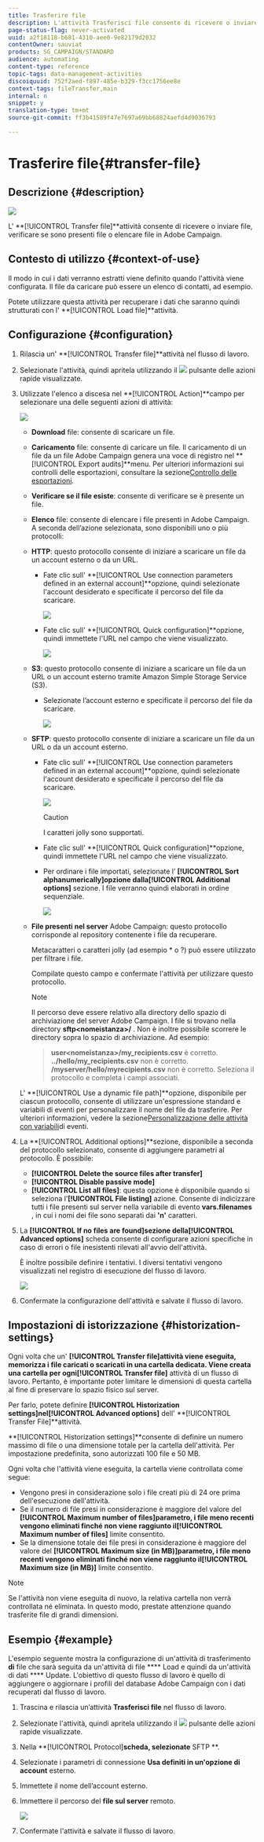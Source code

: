 ```yaml
---
title: Trasferire file
description: L'attività Trasferisci file consente di ricevere o inviare file, verificare se sono presenti file o elencare file in Adobe Campaign.
page-status-flag: never-activated
uuid: a2f18118-b681-4310-aee0-9e82179d2032
contentOwner: sauviat
products: SG_CAMPAIGN/STANDARD
audience: automating
content-type: reference
topic-tags: data-management-activities
discoiquuid: 752f2aed-f897-485e-b329-f3cc1756ee8e
context-tags: fileTransfer,main
internal: n
snippet: y
translation-type: tm+mt
source-git-commit: ff3b41589f47e7697a69bb68824aefd4d9036793

---
```



# Trasferire file{#transfer-file}

## Descrizione {#description}

![](assets/file_transfer.png)

L&#39; **[!UICONTROL Transfer file]**attività consente di ricevere o inviare file, verificare se sono presenti file o elencare file in Adobe Campaign.

## Contesto di utilizzo {#context-of-use}

Il modo in cui i dati verranno estratti viene definito quando l&#39;attività viene configurata. Il file da caricare può essere un elenco di contatti, ad esempio.

Potete utilizzare questa attività per recuperare i dati che saranno quindi strutturati con l&#39; **[!UICONTROL Load file]**attività.

## Configurazione {#configuration}

1. Rilascia un&#39; **[!UICONTROL Transfer file]**attività nel flusso di lavoro.
1. Selezionate l&#39;attività, quindi apritela utilizzando il ![](assets/edit_darkgrey-24px.png) pulsante delle azioni rapide visualizzate.
1. Utilizzate l&#39;elenco a discesa nel **[!UICONTROL Action]**campo per selezionare una delle seguenti azioni di attività:

   ![](assets/wkf_file_transfer_01.png)

   * **Download** file: consente di scaricare un file.
   * **Caricamento** file: consente di caricare un file. Il caricamento di un file da un file Adobe Campaign genera una voce di registro nel **[!UICONTROL Export audits]**menu. Per ulteriori informazioni sui controlli delle esportazioni, consultare la sezione[Controllo delle esportazioni](../../administration/using/auditing-export-logs.md).
   * **Verificare se il file esiste**: consente di verificare se è presente un file.
   * **Elenco** file: consente di elencare i file presenti in Adobe Campaign.
   A seconda dell’azione selezionata, sono disponibili uno o più protocolli:

   * **HTTP**: questo protocollo consente di iniziare a scaricare un file da un account esterno o da un URL.

      * Fate clic sull&#39; **[!UICONTROL Use connection parameters defined in an external account]**opzione, quindi selezionate l&#39;account desiderato e specificate il percorso del file da scaricare.

         ![](assets/wkf_file_transfer_03.png)

      * Fate clic sull&#39; **[!UICONTROL Quick configuration]**opzione, quindi immettete l&#39;URL nel campo che viene visualizzato.

         ![](assets/wkf_file_transfer_04.png)
   * **S3**: questo protocollo consente di iniziare a scaricare un file da un URL o un account esterno tramite Amazon Simple Storage Service (S3).

      * Selezionate l’account esterno e specificate il percorso del file da scaricare.

         ![](assets/wkf_file_transfer_08.png)
   * **SFTP**: questo protocollo consente di iniziare a scaricare un file da un URL o da un account esterno.

      * Fate clic sull&#39; **[!UICONTROL Use connection parameters defined in an external account]**opzione, quindi selezionate l&#39;account desiderato e specificate il percorso del file da scaricare.

         ![](assets/wkf_file_transfer_07.png)

         >[!CAUTION]
         >
         >I caratteri jolly sono supportati.

      * Fate clic sull&#39; **[!UICONTROL Quick configuration]**opzione, quindi immettete l&#39;URL nel campo che viene visualizzato.
      * Per ordinare i file importati, selezionate l’ **[!UICONTROL Sort alphanumerically]**opzione dalla**[!UICONTROL Additional options]** sezione. I file verranno quindi elaborati in ordine sequenziale.

         ![](assets/wkf_file_transfer_sort.png)
   * **File presenti nel server** Adobe Campaign: questo protocollo corrisponde al repository contenente i file da recuperare.

      Metacaratteri o caratteri jolly (ad esempio * o ?) può essere utilizzato per filtrare i file.

      Compilate questo campo e confermate l&#39;attività per utilizzare questo protocollo.

      >[!NOTE]
      >
      >Il percorso deve essere relativo alla directory dello spazio di archiviazione del server Adobe Campaign. I file si trovano nella directory **sftp&lt;nomeistanza>/** . Non è inoltre possibile scorrere le directory sopra lo spazio di archiviazione. Ad esempio:

      >**user&lt;nomeistanza>/my_recipients.csv** è corretto.
      **../hello/my_recipients.csv** non è corretto.
      **/myserver/hello/myrecipients.csv** non è corretto.
   Seleziona il protocollo e completa i campi associati.

   L&#39; **[!UICONTROL Use a dynamic file path]**opzione, disponibile per ciascun protocollo, consente di utilizzare un&#39;espressione standard e variabili di eventi per personalizzare il nome del file da trasferire. Per ulteriori informazioni, vedere la sezione[Personalizzazione delle attività con variabili](../../automating/using/calling-a-workflow-with-external-parameters.md#customizing-activities-with-events-variables)di eventi.

1. La **[!UICONTROL Additional options]**sezione, disponibile a seconda del protocollo selezionato, consente di aggiungere parametri al protocollo. È possibile:

   * **[!UICONTROL Delete the source files after transfer]**
   * **[!UICONTROL Disable passive mode]**
   * **[!UICONTROL List all files]**: questa opzione è disponibile quando si seleziona l’**[!UICONTROL File listing]** azione. Consente di indicizzare tutti i file presenti sul server nella variabile di evento **vars.filenames** , in cui i nomi dei file sono separati dai **&#39;n&#39;** caratteri.

1. La **[!UICONTROL If no files are found]**sezione della**[!UICONTROL Advanced options]** scheda consente di configurare azioni specifiche in caso di errori o file inesistenti rilevati all&#39;avvio dell&#39;attività.

   È inoltre possibile definire i tentativi. I diversi tentativi vengono visualizzati nel registro di esecuzione del flusso di lavoro.

   ![](assets/wkf_file_transfer_09.png)

1. Confermate la configurazione dell&#39;attività e salvate il flusso di lavoro.

## Impostazioni di istorizzazione {#historization-settings}

Ogni volta che un&#39; **[!UICONTROL Transfer file]**attività viene eseguita, memorizza i file caricati o scaricati in una cartella dedicata. Viene creata una cartella per ogni**[!UICONTROL Transfer file]** attività di un flusso di lavoro. Pertanto, è importante poter limitare le dimensioni di questa cartella al fine di preservare lo spazio fisico sul server.

Per farlo, potete definire **[!UICONTROL Historization settings]**nel**[!UICONTROL Advanced options]** dell&#39; **[!UICONTROL Transfer File]**attività.

**[!UICONTROL Historization settings]**consente di definire un numero massimo di file o una dimensione totale per la cartella dell&#39;attività. Per impostazione predefinita, sono autorizzati 100 file e 50 MB.

Ogni volta che l&#39;attività viene eseguita, la cartella viene controllata come segue:

* Vengono presi in considerazione solo i file creati più di 24 ore prima dell&#39;esecuzione dell&#39;attività.
* Se il numero di file presi in considerazione è maggiore del valore del **[!UICONTROL Maximum number of files]**parametro, i file meno recenti vengono eliminati finché non viene raggiunto il**[!UICONTROL Maximum number of files]** limite consentito.
* Se la dimensione totale dei file presi in considerazione è maggiore del valore del **[!UICONTROL Maximum size (in MB)]**parametro, i file meno recenti vengono eliminati finché non viene raggiunto il**[!UICONTROL Maximum size (in MB)]** limite consentito.

>[!NOTE]
Se l&#39;attività non viene eseguita di nuovo, la relativa cartella non verrà controllata né eliminata. In questo modo, prestate attenzione quando trasferite file di grandi dimensioni.

## Esempio {#example}

L&#39;esempio seguente mostra la configurazione di un&#39;attività di trasferimento **di** file che sarà seguita da un&#39;attività di file **** Load e quindi da un&#39;attività di dati **** Update. L&#39;obiettivo di questo flusso di lavoro è quello di aggiungere o aggiornare i profili del database Adobe Campaign con i dati recuperati dal flusso di lavoro.

1. Trascina e rilascia un’attività **Trasferisci file** nel flusso di lavoro.
1. Selezionate l&#39;attività, quindi apritela utilizzando il ![](assets/edit_darkgrey-24px.png) pulsante delle azioni rapide visualizzate.
1. Nella **[!UICONTROL Protocol]**scheda, selezionate** SFTP **.
1. Selezionate i parametri di connessione **Usa definiti in un&#39;opzione di account** esterno.
1. Immettete il nome dell’account esterno.
1. Immettere il percorso del **file sul server** remoto.

   ![](assets/wkf_file_transfer_07.png)

1. Confermate l&#39;attività e salvate il flusso di lavoro.

